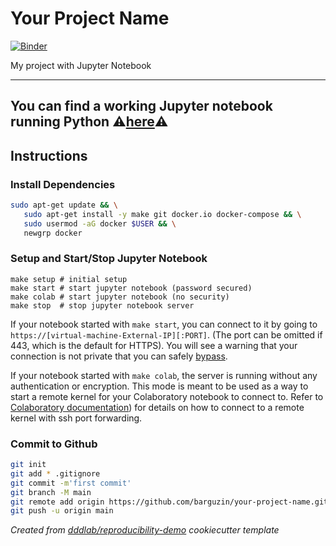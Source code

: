 # Your Project Name

[![Binder](https://mybinder.org/badge_logo.svg)](https://mybinder.org/v2/gh/barguzin/your-project-name/main)

My project with Jupyter Notebook

---
**You can find a working Jupyter notebook running Python :warning:[here](https://mybinder.org/v2/gh/barguzin/your-project-name/9a51a94ce3f8ef8553bad81392c7de868e0cb13a):warning:**
---

## Instructions

### Install Dependencies

```bash
sudo apt-get update && \
   sudo apt-get install -y make git docker.io docker-compose && \
   sudo usermod -aG docker $USER && \
   newgrp docker
```

### Setup and Start/Stop Jupyter Notebook

```
make setup # initial setup
make start # start jupyter notebook (password secured)
make colab # start jupyter notebook (no security)
make stop  # stop jupyter notebook server
```

If your notebook started with `make start`, you can connect to it by going to `https://[virtual-machine-External-IP][:PORT]`. (The port can be omitted if 443, which is the default for HTTPS). You will see a warning that your connection is not private that you can safely [bypass](https://medium.com/idomongodb/chrome-bypassing-ssl-certificate-check-18b35d2a19fd).

If your notebook started with `make colab`, the server is running without any authentication or encryption. This mode is meant to be used as a way to start a remote kernel for your Colaboratory notebook to connect to. Refer to [Colaboratory documentation](https://research.google.com/colaboratory/local-runtimes.html)) for details on how to connect to a remote kernel with ssh port forwarding.

### Commit to Github

```bash
git init
git add * .gitignore
git commit -m'first commit'
git branch -M main
git remote add origin https://github.com/barguzin/your-project-name.git
git push -u origin main
```

_Created from [dddlab/reproducibility-demo](https://github.com/dddlab/reproducibility-demo) cookiecutter template_
